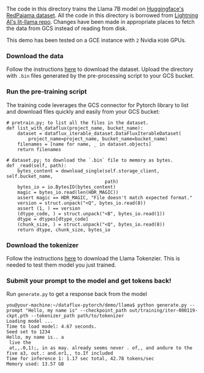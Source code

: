 The code in this directory trains the Llama 7B model on [Huggingface's RedPajama dataset](https://huggingface.co/datasets/togethercomputer/RedPajama-Data-1T-Sample/tree/main). All the code in this directory is borrowed from [Lightning AI's lit-llama repo](https://github.com/Lightning-AI/lit-llama). Changes have been made in appropriate places to fetch the data from GCS instead of reading from disk.

This demo has been tested on a GCE instance with `2` Nvidia `H100` GPUs.

### Download the data

Follow the instructions [here](https://github.com/Lightning-AI/lit-llama/blob/main/howto/train_redpajama.md#prepare-redpajama-for-training) to download the dataset. Upload the directory with `.bin` files generated by the pre-processing script to your GCS bucket.


### Run the pre-training script

The training code leverages the GCS connector for Pytorch library to list and download files quickly and easily from your GCS bucket:

```
# pretrain.py; to list all the files in the dataset.
def list_with_dataflux(project_name, bucket_name):
    dataset = dataflux_iterable_dataset.DataFluxIterableDataset(
        project_name=project_name, bucket_name=bucket_name)
    filenames = [name for name, _ in dataset.objects]
    return filenames

```

```
# dataset.py; to download the `.bin` file to memory as bytes.
def _read(self, path):
    bytes_content = download_single(self.storage_client, self.bucket_name,
                                    path)
    bytes_io = io.BytesIO(bytes_content)
    magic = bytes_io.read(len(HDR_MAGIC))
    assert magic == HDR_MAGIC, "File doesn't match expected format."
    version = struct.unpack("<Q", bytes_io.read(8))
    assert (1, ) == version
    (dtype_code, ) = struct.unpack("<B", bytes_io.read(1))
    dtype = dtypes[dtype_code]
    (chunk_size, ) = struct.unpack("<Q", bytes_io.read(8))
    return dtype, chunk_size, bytes_io
```

### Download the tokenizer

Follow the instructions [here](https://github.com/Lightning-AI/lit-llama/blob/main/howto/download_weights.md#openllama) to download the Llama Tokenzier. This is needed to test them model you just trained.

### Submit your prompt to the model and get tokens back!

Run `generate.py` to get a response back from the model

```
you@your-machine:~/dataflux-pytorch/demo/llama$ python generate.py --prompt "Hello, my name is" --checkpoint_path out/training/iter-000119-ckpt.pth --tokenizer_path path/to/tokenizer
Loading model ...
Time to load model: 4.67 seconds.
Seed set to 1234
Hello, my name is.. a
 live the
 at,,.0,1);, in as may. already seems never . of,, and andure to the five a3, out.: and.er1,, to.If included
Time for inference 1: 1.17 sec total, 42.78 tokens/sec
Memory used: 13.57 GB
```

